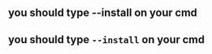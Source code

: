 
<p>
     <h2>you should type --install on your cmd</h2>
</p>

<h2> you should type <code>--install</code> on your cmd </h2>
